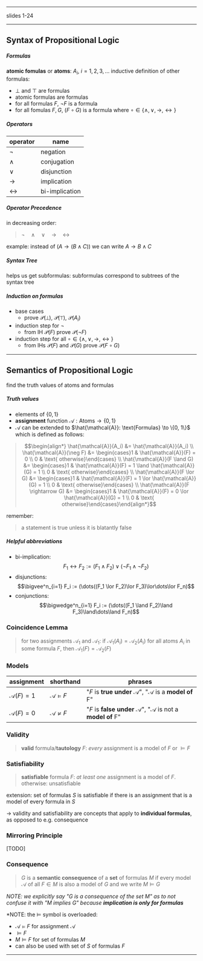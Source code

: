----
slides 1-24

----

## Syntax of Propositional Logic

##### Formulas
**atomic fomulas** or **atoms**: $A_i,\> i=1,2,3,\dots$
inductive definition of other formulas:
- $\bot$ and $\top$ are formulas
- atomic formulas are formulas
- for all formulas $F$, $\neg F$ is a formula
- for all fomulas $F, G$, $(F \circ G)$ is a formula where $\circ \in \{\land, \lor, \rightarrow, \leftrightarrow\}$

##### Operators
| operator          | name           |
| ----------------- | -------------- |
| $\neg$            | negation       |
| $\land$           | conjugation    |
| $\lor$            | disjunction    |
| $\rightarrow$     | implication    |
| $\leftrightarrow$ | bi-implication |

##### Operator Precedence
in decreasing order:
> $\neg \quad \land \quad \lor \quad \rightarrow \quad \leftrightarrow$

example: instead of $(A \rightarrow (B \land C))$ we can write $A \rightarrow B \land C$

##### Syntax Tree
helps us get subformulas: subformulas correspond to subtrees of the syntax tree

##### Induction on formulas
- base cases
	- prove $\mathcal{P}(\bot)$, $\mathcal{P}(\top)$, $\mathcal{P}(A_i)$
- induction step for $\neg$ 
	- from IH $\mathcal{P}(F)$ prove $\mathcal{P}(\neg F)$
- induction step for all $\circ \in \{\land, \lor, \rightarrow, \leftrightarrow\}$
	- from IHs $\mathcal{P}(F)$ and $\mathcal{P}(G)$ prove $\mathcal{P}(F \circ G)$

-----

## Semantics of Propositional Logic
find the truth values of atoms and formulas

##### Truth values
- elements of $\{0, 1\}$
- **assignment** function $\mathcal{A}: \text{Atoms} \to \{0,1\}$
- $\mathcal{A}$ can be extended to $\hat{\mathcal{A}}: \text{Formulas} \to \{0, 1\}$ which is defined as follows:

>$$\begin{align*} \hat{\mathcal{A}}(A_i) &= \hat{\mathcal{A}}(A_i) \\ \hat{\mathcal{A}}(\neg F) &= \begin{cases}1 & \hat{\mathcal{A}}(F) = 0 \\ 0 & \text{ otherwise}\end{cases} \\ \hat{\mathcal{A}}(F \land G) &= \begin{cases}1 & \hat{\mathcal{A}}(F) = 1 \land \hat{\mathcal{A}}(G) = 1 \\ 0 & \text{ otherwise}\end{cases} \\ \hat{\mathcal{A}}(F \lor G) &= \begin{cases}1 & \hat{\mathcal{A}}(F) = 1 \lor \hat{\mathcal{A}}(G) = 1 \\ 0 & \text{ otherwise}\end{cases} \\ \hat{\mathcal{A}}(F \rightarrow G) &=  \begin{cases}1 & \hat{\mathcal{A}}(F) = 0 \lor \hat{\mathcal{A}}(G) = 1 \\ 0 & \text{ otherwise}\end{cases}\end{align*}$$

remember:
> a statement is true unless it is blatantly false

##### Helpful abbreviations
- bi-implication: $$F_1 \leftrightarrow F_2 := (F_1 \land F_2) \lor (\neg F_1 \land \neg F_2)$$
- disjunctions: $$\bigvee^n_{i=1} F_i := (\dots((F_1 \lor F_2)\lor F_3)\lor\dots\lor F_n)$$
- conjunctions: $$\bigwedge^n_{i=1} F_i := (\dots((F_1 \land F_2)\land F_3)\land\dots\land F_n)$$

### Coincidence Lemma

>for two assignments $\mathcal{A}_1$ and $\mathcal{A}_1$:
>if  $\mathcal{A}_1(A_i) = \mathcal{A}_2(A_i)$ for all atoms $A_i$ in some formula $F$, then $\mathcal{A}_1(F) = \mathcal{A}_2(F)$

### Models
| assignment           | shorthand                  | phrases                                                                    |
| -------------------- | -------------------------- | -------------------------------------------------------------------------- |
| $\mathcal{A}(F) = 1$ | $\mathcal{A} \vDash F$     | "$F$ is **true under** $\mathcal{A}$", "$\mathcal{A}$ is a **model of** F" |
| $\mathcal{A}(F) = 0$ | $\mathcal{A} \not\vDash F$ |       "$F$ is **false under** $\mathcal{A}$", "$\mathcal{A}$ is not a **model of** F"                                                                     |

### Validity

> **valid** formula/**tautology** $F$: *every* assignment is a model of $F$ or $\vDash F$

### Satisfiability

> **satisfiable** formula $F$: *at least one* assignment is a model of $F$. otherwise: unsatisfiable

extension: set of formulas $S$ is satisfiable if there is an assignment that is a model of every formula in $S$

→ validity and satisfiability are concepts that apply to **individual formulas**, as opposed to e.g. consequence

### Mirroring Principle
[TODO]

### Consequence

> $G$ is a **semantic consequence** of a **set** of formulas $M$ if every model $\mathcal{A}$ of all $F\in M$ is also a model of $G$ and we write $M \vDash G$

*NOTE: we explicitly say "G is a consequence of the set M" as to not confuse it with "M implies G" because **implication is only for formulas***

*NOTE: the $\vDash$ symbol is overloaded:
- $\mathcal{A} \vDash F$ for assignment $\mathcal{A}$
- $\vDash F$
- $M \vDash F$ for set of formulas $M$
- can also be used with set of $S$ of formulas $F$

----

